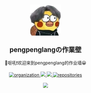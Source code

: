 <p align="center">
 <img width="100px" src="README.assets/home.png" align="center" alt="home" />
 <h2 align="center">pengpenglangの作業壁</h2>
 <p align="center">👋呕吼❗欢迎来到pengpenglang的作业墙😀</p>
</p>
  <p align="center">
    <a href="https://github.com/cugb-cs-homework">
      <img alt="organization" src="https://img.shields.io/badge/org-cugb--cs--homework-orange?logo=Aseprite&logoColor=ff3300&style=flat" />
    </a>
    <a href="https://codecov.io/gh/anuraghazra/github-readme-stats">
      <img src="https://img.shields.io/badge/wechat-follow-yellow?logo=WeChat&style=flat" />
    </a>
    <a href="tencent://message/?uin=2300546456&Site=&Menu=yes">
      <img src="https://img.shields.io/badge/qq-contact-ff69b4?logo=Tencent QQ&logoColor=66ccff&style=flat" />
    </a>
    <a href="https://github.com/orgs/cugb-cs-homework/repositories">
      <img alt="repositories" src="https://img.shields.io/badge/repository-23-yellow?style=social&logo=CodeSandbox&logoColor=blue" />
    </a>
    <br />
    <br />
    <a href="https://github.com/pengpenglang">
      <img src="https://img.shields.io/badge/CREATED%20BY-pengpenglang-brightgreen?style=for-the-badge&logo=github"/>
    </a>
  </p>
